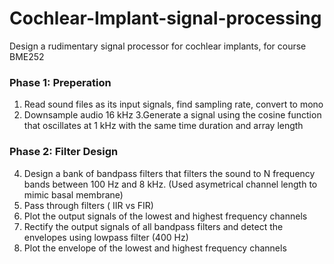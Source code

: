# Cochlear-Implant-signal-processing
Design a rudimentary signal processor for cochlear implants, for course BME252 


### Phase 1: Preperation
1. Read sound files as its input signals, find sampling rate, convert to mono
2. Downsample audio 16 kHz 
3.Generate a signal using the cosine function that oscillates at 1 kHz with the same time duration and
array length

### Phase 2: Filter Design
4. Design a bank of bandpass filters that filters the sound to N frequency bands between 100 Hz and 8 kHz.
   (Used asymetrical channel length to mimic basal membrane)
5. Pass through filters ( IIR vs FIR)
6. Plot the output signals of the lowest and highest frequency channels
7. Rectify the output signals of all bandpass filters and detect the envelopes using lowpass filter (400 Hz)
8. Plot the envelope of the lowest and highest frequency channels

